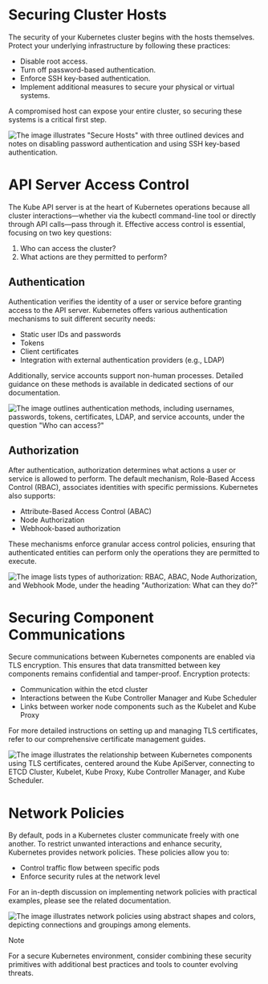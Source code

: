 # Securing Cluster Hosts

The security of your Kubernetes cluster begins with the hosts themselves. Protect your underlying infrastructure by following these practices:

- Disable root access.
- Turn off password-based authentication.
- Enforce SSH key-based authentication.
- Implement additional measures to secure your physical or virtual systems.

A compromised host can expose your entire cluster, so securing these systems is a critical first step.

![The image illustrates "Secure Hosts" with three outlined devices and notes on disabling password authentication and using SSH key-based authentication.](https://kodekloud.com/kk-media/image/upload/v1752869937/notes-assets/images/CKA-Certification-Course-Certified-Kubernetes-Administrator-Kubernetes-Security-Primitives/frame_40.jpg)

# API Server Access Control

The Kube API server is at the heart of Kubernetes operations because all cluster interactions—whether via the kubectl command-line tool or directly through API calls—pass through it. Effective access control is essential, focusing on two key questions:

1. Who can access the cluster?
2. What actions are they permitted to perform?

## Authentication

Authentication verifies the identity of a user or service before granting access to the API server. Kubernetes offers various authentication mechanisms to suit different security needs:

- Static user IDs and passwords
- Tokens
- Client certificates
- Integration with external authentication providers (e.g., LDAP)

Additionally, service accounts support non-human processes. Detailed guidance on these methods is available in dedicated sections of our documentation.

![The image outlines authentication methods, including usernames, passwords, tokens, certificates, LDAP, and service accounts, under the question "Who can access?"](https://kodekloud.com/kk-media/image/upload/v1752869939/notes-assets/images/CKA-Certification-Course-Certified-Kubernetes-Administrator-Kubernetes-Security-Primitives/frame_120.jpg)

## Authorization

After authentication, authorization determines what actions a user or service is allowed to perform. The default mechanism, Role-Based Access Control (RBAC), associates identities with specific permissions. Kubernetes also supports:

- Attribute-Based Access Control (ABAC)
- Node Authorization
- Webhook-based authorization

These mechanisms enforce granular access control policies, ensuring that authenticated entities can perform only the operations they are permitted to execute.

![The image lists types of authorization: RBAC, ABAC, Node Authorization, and Webhook Mode, under the heading "Authorization: What can they do?"](https://kodekloud.com/kk-media/image/upload/v1752869939/notes-assets/images/CKA-Certification-Course-Certified-Kubernetes-Administrator-Kubernetes-Security-Primitives/frame_140.jpg)

# Securing Component Communications

Secure communications between Kubernetes components are enabled via TLS encryption. This ensures that data transmitted between key components remains confidential and tamper-proof. Encryption protects:

- Communication within the etcd cluster
- Interactions between the Kube Controller Manager and Kube Scheduler
- Links between worker node components such as the Kubelet and Kube Proxy

For more detailed instructions on setting up and managing TLS certificates, refer to our comprehensive certificate management guides.

![The image illustrates the relationship between Kubernetes components using TLS certificates, centered around the Kube ApiServer, connecting to ETCD Cluster, Kubelet, Kube Proxy, Kube Controller Manager, and Kube Scheduler.](https://kodekloud.com/kk-media/image/upload/v1752869940/notes-assets/images/CKA-Certification-Course-Certified-Kubernetes-Administrator-Kubernetes-Security-Primitives/frame_160.jpg)

# Network Policies

By default, pods in a Kubernetes cluster communicate freely with one another. To restrict unwanted interactions and enhance security, Kubernetes provides network policies. These policies allow you to:

- Control traffic flow between specific pods
- Enforce security rules at the network level

For an in-depth discussion on implementing network policies with practical examples, please see the related documentation.

![The image illustrates network policies using abstract shapes and colors, depicting connections and groupings among elements.](https://kodekloud.com/kk-media/image/upload/v1752869941/notes-assets/images/CKA-Certification-Course-Certified-Kubernetes-Administrator-Kubernetes-Security-Primitives/frame_190.jpg)

>[!Note]
For a secure Kubernetes environment, consider combining these security primitives with additional best practices and tools to counter evolving threats.
